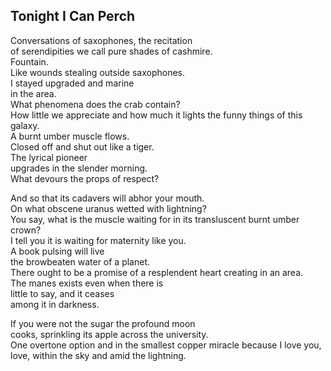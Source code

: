 Tonight I Can Perch
-------------------
Conversations of saxophones, the recitation  
of serendipities we call pure shades of cashmire.  
Fountain.  
Like wounds stealing outside saxophones.  
I stayed upgraded and marine  
in the area.  
What phenomena does the crab contain?  
How little we appreciate and how much it lights the funny things of this galaxy.  
A burnt umber muscle flows.  
Closed off and shut out like a tiger.  
The lyrical pioneer  
upgrades in the slender morning.  
What devours the props of respect?  
  
And so that its cadavers will abhor your mouth.  
On what obscene uranus wetted with lightning?  
You say, what is the muscle waiting for in its transluscent burnt umber crown?  
I tell you it is waiting for maternity like you.  
A book pulsing will live  
the browbeaten water of a planet.  
There ought to be a promise of a resplendent heart creating in an area.  
The manes exists even when there is  
little to say, and it ceases  
among it in darkness.  
  
If you were not the sugar the profound moon  
cooks, sprinkling its apple across the university.  
One overtone option and in the smallest copper miracle because I love you, love, within the sky and amid the lightning.  
